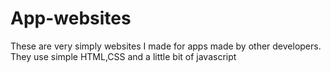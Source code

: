 # App-websites
These are very simply websites I made for apps made by other developers. They use simple HTML,CSS and a little bit of javascript
